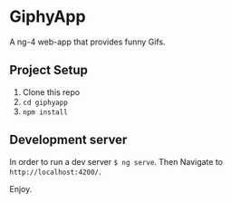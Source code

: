 # GiphyApp

A ng-4 web-app that provides funny Gifs. 

## Project Setup

1. Clone this repo
2. `cd giphyapp`
3. `npm install`

## Development server

In order to run a dev server `$ ng serve`. Then Navigate to `http://localhost:4200/`. 


Enjoy.
